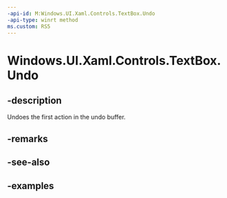 ```yaml
---
-api-id: M:Windows.UI.Xaml.Controls.TextBox.Undo
-api-type: winrt method
ms.custom: RS5
---
```


<!-- Method syntax.
public void TextBox.Undo()
-->

# Windows.UI.Xaml.Controls.TextBox.Undo

## -description

Undoes the first action in the undo buffer.



## -remarks

## -see-also

## -examples

